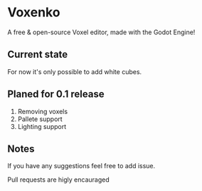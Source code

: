 # Voxenko
A free &amp; open-source Voxel editor, made with the Godot Engine! 

## Current state
For now it's only possible to add white cubes.

## Planed for 0.1 release
1. Removing voxels
1. Pallete support
1. Lighting support

## Notes
If you have any suggestions feel free to add issue.

Pull requests are higly encauraged
